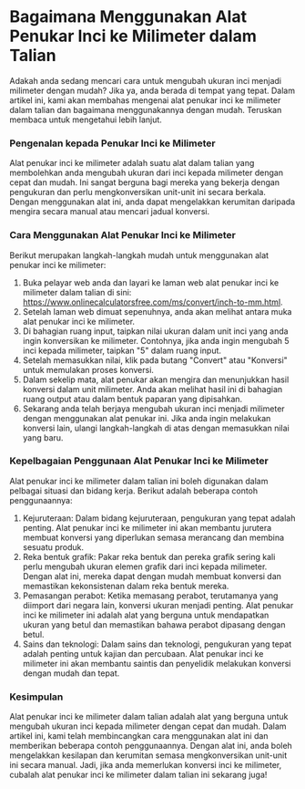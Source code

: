 Bagaimana Menggunakan Alat Penukar Inci ke Milimeter dalam Talian
=================================================================

Adakah anda sedang mencari cara untuk mengubah ukuran inci menjadi milimeter dengan mudah? Jika ya, anda berada di tempat yang tepat. Dalam artikel ini, kami akan membahas mengenai alat penukar inci ke milimeter dalam talian dan bagaimana menggunakannya dengan mudah. Teruskan membaca untuk mengetahui lebih lanjut.

### Pengenalan kepada Penukar Inci ke Milimeter

Alat penukar inci ke milimeter adalah suatu alat dalam talian yang membolehkan anda mengubah ukuran dari inci kepada milimeter dengan cepat dan mudah. Ini sangat berguna bagi mereka yang bekerja dengan pengukuran dan perlu mengkonversikan unit-unit ini secara berkala. Dengan menggunakan alat ini, anda dapat mengelakkan kerumitan daripada mengira secara manual atau mencari jadual konversi.

### Cara Menggunakan Alat Penukar Inci ke Milimeter

Berikut merupakan langkah-langkah mudah untuk menggunakan alat penukar inci ke milimeter:

1. Buka pelayar web anda dan layari ke laman web alat penukar inci ke milimeter dalam talian di sini: <https://www.onlinecalculatorsfree.com/ms/convert/inch-to-mm.html>.
2. Setelah laman web dimuat sepenuhnya, anda akan melihat antara muka alat penukar inci ke milimeter.
3. Di bahagian ruang input, taipkan nilai ukuran dalam unit inci yang anda ingin konversikan ke milimeter. Contohnya, jika anda ingin mengubah 5 inci kepada milimeter, taipkan "5" dalam ruang input.
4. Setelah memasukkan nilai, klik pada butang "Convert" atau "Konversi" untuk memulakan proses konversi.
5. Dalam sekelip mata, alat penukar akan mengira dan menunjukkan hasil konversi dalam unit milimeter. Anda akan melihat hasil ini di bahagian ruang output atau dalam bentuk paparan yang dipisahkan.
6. Sekarang anda telah berjaya mengubah ukuran inci menjadi milimeter dengan menggunakan alat penukar ini. Jika anda ingin melakukan konversi lain, ulangi langkah-langkah di atas dengan memasukkan nilai yang baru.

### Kepelbagaian Penggunaan Alat Penukar Inci ke Milimeter

Alat penukar inci ke milimeter dalam talian ini boleh digunakan dalam pelbagai situasi dan bidang kerja. Berikut adalah beberapa contoh penggunaannya:

1. Kejuruteraan: Dalam bidang kejuruteraan, pengukuran yang tepat adalah penting. Alat penukar inci ke milimeter ini akan membantu jurutera membuat konversi yang diperlukan semasa merancang dan membina sesuatu produk.
2. Reka bentuk grafik: Pakar reka bentuk dan pereka grafik sering kali perlu mengubah ukuran elemen grafik dari inci kepada milimeter. Dengan alat ini, mereka dapat dengan mudah membuat konversi dan memastikan kekonsistenan dalam reka bentuk mereka.
3. Pemasangan perabot: Ketika memasang perabot, terutamanya yang diimport dari negara lain, konversi ukuran menjadi penting. Alat penukar inci ke milimeter ini adalah alat yang berguna untuk mendapatkan ukuran yang betul dan memastikan bahawa perabot dipasang dengan betul.
4. Sains dan teknologi: Dalam sains dan teknologi, pengukuran yang tepat adalah penting untuk kajian dan percubaan. Alat penukar inci ke milimeter ini akan membantu saintis dan penyelidik melakukan konversi dengan mudah dan tepat.

### Kesimpulan

Alat penukar inci ke milimeter dalam talian adalah alat yang berguna untuk mengubah ukuran inci kepada milimeter dengan cepat dan mudah. Dalam artikel ini, kami telah membincangkan cara menggunakan alat ini dan memberikan beberapa contoh penggunaannya. Dengan alat ini, anda boleh mengelakkan kesilapan dan kerumitan semasa mengkonversikan unit-unit ini secara manual. Jadi, jika anda memerlukan konversi inci ke milimeter, cubalah alat penukar inci ke milimeter dalam talian ini sekarang juga!